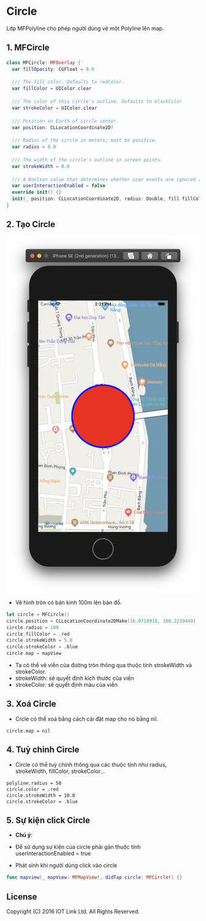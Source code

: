 # Circle
Lớp MFPolyline cho phép người dùng vẽ một Polyline lên map.


## 1. MFCircle

  ```swift
  class MFCircle: MFOverlay {
    var fillOpacity: CGFloat = 0.0

    /// The fill color. Defaults to redColor.
    var fillColor = UIColor.clear

    /// The color of this circle's outline. Defaults to blackColor
    var strokeColor = UIColor.clear

    /// Position on Earth of circle center.
    var position: CLLocationCoordinate2D?

    /// Radius of the circle in meters; must be positive.
    var radius = 0.0

    /// The width of the circle's outline in screen points.
    var strokeWidth = 0.0

    /// A Boolean value that determines whether user events are ignored and removed from the event queue.
    var userInteractionEnabled = false
    override init() {}
    init(_ position: CLLocationCoordinate2D, radius: Double, fill fillColor: UIColor?, fillOpacity: CGFloat) {}
  }
  ```

## 2. Tạo Circle 

  ![MAP4DSDK](../resources/v1.4/7-circle.png)

  - Vẽ hình tròn có bán kinh 100m lên bản đồ.
  ```swift
  let circle = MFCircle()
  circle.position = CLLocationCoordinate2DMake(16.0718918, 108.2239449)
  circle.radius = 100
  circle.fillColor = .red
  circle.strokeWidth = 5.0
  circle.strokeColor = .blue
  circle.map = mapView
  ```

  - Ta có thể vẽ viền của đường tròn thông qua thuộc tính strokeWidth và strokeColor. 
  - strokeWidth: sẽ quyết định kích thước của viền 
  - strokeColor: sẽ quyết định màu của viền

## 3. Xoá Circle

  - Crcle có thể xoá bằng cách cài đặt map cho nó bằng nil.
  ```
  circle.map = nil
  ```

## 4. Tuỳ chỉnh Circle

  - Circle có thể tuỳ chỉnh thông qua các thuộc tính như radius, strokeWidth, fillColor, strokeColor...
  ``` 
  polyline.radius = 50
  circle.color = .red
  circle.strokeWidth = 10.0
  circle.strokeColor = .blue
  ```

## 5. Sự kiện click Circle 

  - **Chú ý**:
  - Để sử dụng sự kiện của circle phải gán thuộc tính userInteractionEnabled = true

  - Phát sinh khi người dùng click vào circle 
  ```swift
  func mapview(_ mapView: MFMapView!, didTap circle: MFCircle!) {}
  ```


License
-------

Copyright (C) 2016 IOT Link Ltd. All Rights Reserved.
